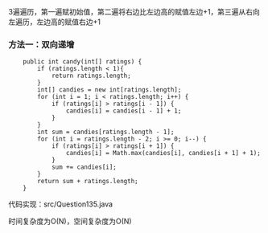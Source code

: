 3遍遍历，第一遍赋初始值，第二遍将右边比左边高的赋值左边+1，第三遍从右向左遍历，左边高的赋值右边+1
### 方法一：双向递增

~~~
    public int candy(int[] ratings) {
        if (ratings.length < 1){
            return ratings.length;
        }
        int[] candies = new int[ratings.length];
        for (int i = 1; i < ratings.length; i++) {
            if (ratings[i] > ratings[i - 1]) {
                candies[i] = candies[i - 1] + 1;
            }
        }
        int sum = candies[ratings.length - 1];
        for (int i = ratings.length - 2; i >= 0; i--) {
            if (ratings[i] > ratings[i + 1]) {
                candies[i] = Math.max(candies[i], candies[i + 1] + 1);
            }
            sum += candies[i];
        }
        return sum + ratings.length;
    }
~~~

代码实现：src/Question135.java 

时间复杂度为O(N)，空间复杂度为O(N)